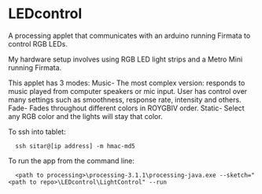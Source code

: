 # LEDcontrol

A processing applet that communicates with an arduino running Firmata to control RGB LEDs.

My hardware setup involves using RGB LED light strips and a Metro Mini running Firmata. 

This applet has 3 modes:
  Music- 
    The most complex version: responds to music played from computer speakers or mic input. User has control over many settings such as      smoothness, response rate, intensity and others.
  Fade- 
    Fades throughout different colors in ROYGBIV order.
  Static- 
    Select any RGB color and the lights will stay that color.

To ssh into tablet: 
```
  ssh sitar@[ip address] -m hmac-md5
```

To run the app from the command line: 
```
  <path to processing>\processing-3.1.1\processing-java.exe --sketch="<path to repo>\LEDcontrol\LightControl" --run
```
